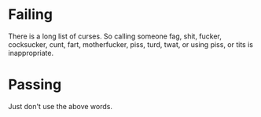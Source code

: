 # Failing
There is a long list of curses. So calling someone fag, shit, fucker, cocksucker, cunt, fart, motherfucker, piss, turd, twat, or using piss, or tits is inappropriate.

# Passing
Just don't use the above words.